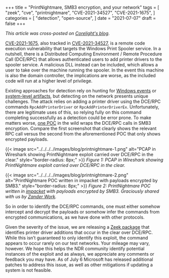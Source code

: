 +++
title = "PrintNightmare, SMB3 encryption, and your network"
tags = [
    "zeek",
    "cve",
    "printnightmare",
    "CVE-2021-34527",
    "CVE-2021-1675",
]
categories = [
    "detection",
    "open-source",
]
date = "2021-07-07"
draft = false
+++

_This article was cross-posted on [Corelight's
blog](https://corelight.blog/2021/07/07/why-is-printnightmare-hard-to-detect/)_.

[CVE-2021-1675](https://msrc.microsoft.com/update-guide/vulnerability/CVE-2021-1675),
also tracked in
[CVE-2021-34527](https://msrc.microsoft.com/update-guide/vulnerability/CVE-2021-34527),
is a remote code execution vulnerability that targets the Windows Print Spooler
service. In a nutshell, there is a Distributed Computing Environment / Remote
Procedure Call (DCE/RPC) that allows authenticated users to add printer drivers
to the spooler service.  A malicious DLL instead can be included, which allows
a user to take over the machine running the spooler. In the event this machine
is also the domain controller, the implications are worse, as the included code
will run at a higher level of privilege.

Existing approaches for detection rely on hunting for [Windows
events](https://github.com/LaresLLC/CVE-2021-1675#carbon-black-hunting-query-for-cve-2021-1675)
or [system-level artifacts](https://github.com/SigmaHQ/sigma/pull/1593/files),
but detecting on the network presents unique challenges. The attack relies on
adding a printer driver using the DCE/RPC commands `RpcAddPrinterDriver` or
`RpcAddPrinterDriverEx`. Unfortunately, there are legitimate uses of this, so
relying fully on this command completing successfully as a detection could be
error prone. To make matters worse, [one
POC](https://github.com/cube0x0/CVE-2021-1675) in the wild wraps the DCE/RPC
calls in SMB3 encryption. Compare the first screenshot that clearly shows the
relevant RPC call versus the second from the aforementioned POC that only shows
encrypted payloads.


{{< image src="../../../../images/blog/printnightmare-1.png" alt="PCAP in Wireshark showing PrintNightmare exploit carried over DCE/RPC in the clear." style="border-radius: 8px;" >}}
_Figure 1: PCAP in Wireshark showing PrintNightmare exploit carried over DCE/RPC
in the clear._

{{< image src="../../../../images/blog/printnightmare-2.png" alt="PrintNightmare POC written in impacket with payloads encrypted by SMB3." style="border-radius: 8px;" >}}
_Figure 2: PrintNightmare POC written in
[impacket](https://github.com/SecureAuthCorp/impacket) with payloads encrypted
by SMB3. Graciously shared with us by [Zander
Work](https://twitter.com/captainGeech42)._

So in order to identify the DCE/RPC commands, one must either somehow intercept
and decrypt the payloads or somehow infer the commands from encrypted
communications, as we have done with other protocols.

Given the severity of the issue, we are releasing a [Zeek
package](https://github.com/corelight/CVE-2021-1675) that identifies printer
driver additions that occur in the clear over DCE/RPC. While this isn’t
guaranteed to only identify this exploit, the command appears to occur rarely
on our test networks. Your mileage may vary, however. We hope this helps the
NDR community identify potential instances of the exploit and as always, we
appreciate any comments or feedback you may have. As of July 6 Microsoft has
released additional patches to address this issue, as well as other mitigations
if updating a system is not feasible.
